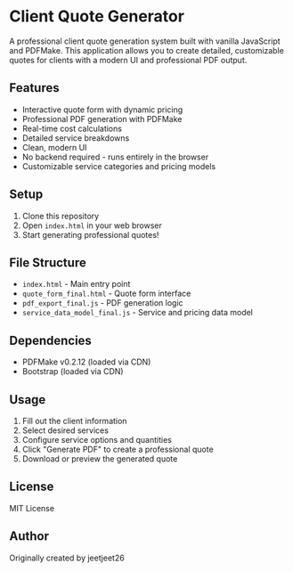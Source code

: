 # Client Quote Generator

A professional client quote generation system built with vanilla JavaScript and PDFMake. This application allows you to create detailed, customizable quotes for clients with a modern UI and professional PDF output.

## Features

- Interactive quote form with dynamic pricing
- Professional PDF generation with PDFMake
- Real-time cost calculations
- Detailed service breakdowns
- Clean, modern UI
- No backend required - runs entirely in the browser
- Customizable service categories and pricing models

## Setup

1. Clone this repository
2. Open `index.html` in your web browser
3. Start generating professional quotes!

## File Structure

- `index.html` - Main entry point
- `quote_form_final.html` - Quote form interface
- `pdf_export_final.js` - PDF generation logic
- `service_data_model_final.js` - Service and pricing data model

## Dependencies

- PDFMake v0.2.12 (loaded via CDN)
- Bootstrap (loaded via CDN)

## Usage

1. Fill out the client information
2. Select desired services
3. Configure service options and quantities
4. Click "Generate PDF" to create a professional quote
5. Download or preview the generated quote

## License

MIT License

## Author

Originally created by jeetjeet26 
